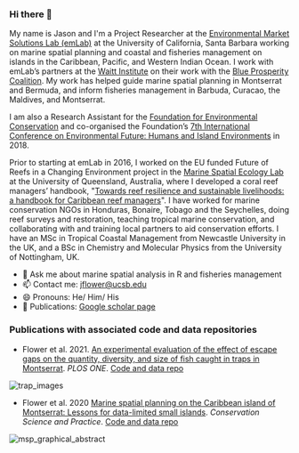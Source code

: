 ### Hi there 👋

<!--
**jflowernet/jflowernet** is a ✨ _special_ ✨ repository because its `README.md` (this file) appears on your GitHub profile.

Here are some ideas to get you started:

- 🔭 I’m currently working on ...
- 🌱 I’m currently learning ...
- 👯 I’m looking to collaborate on ...
- 🤔 I’m looking for help with ...
- 💬 Ask me about ...
- 📫 How to reach me: ...
- 😄 Pronouns: ...
- ⚡ Fun fact: ...
-->

My name is Jason and I'm a Project Researcher at the [Environmental Market Solutions Lab (emLab)](https://emlab.msi.ucsb.edu/) at the University of California, Santa Barbara working on marine spatial planning and coastal and fisheries management on islands in the Caribbean, Pacific, and Western Indian Ocean. I work with emLab’s partners at the [Waitt Institute](https://www.waittinstitute.org/) on their work with the [Blue Prosperity Coalition](https://www.blueprosperity.org/). My work has helped guide marine spatial planning in Montserrat and Bermuda, and inform fisheries management in Barbuda, Curacao, the Maldives, and Montserrat. 

I am also a Research Assistant for the [Foundation for Environmental Conservation](https://foundationforec.org/) and co-organised the Foundation’s [7th International Conference on Environmental Future: Humans and Island Environments](https://foundationforec.org/7th-international-conference-on-environmental-future/) in 2018. 

Prior to starting at emLab in 2016, I worked on the EU funded Future of Reefs in a Changing Environment project in the [Marine Spatial Ecology Lab](https://www.marinespatialecologylab.org/) at the University of Queensland, Australia, where I developed a coral reef managers’ handbook, "[Towards reef resilience and sustainable livelihoods: a handbook for Caribbean reef managers](https://www.marinespatialecologylab.org/coral-reef-managers-handbook)". I have worked for marine conservation NGOs in Honduras, Bonaire, Tobago and the Seychelles, doing reef surveys and restoration, teaching tropical marine conservation, and collaborating with and training local partners to aid conservation efforts. I have an MSc in Tropical Coastal Management from Newcastle University in the UK, and a BSc in Chemistry and Molecular Physics from the University of Nottingham, UK.

- 💬 Ask me about marine spatial analysis in R and fisheries management
- 📫 Contact me: [jflower@ucsb.edu](mailto:jflower@ucsb.edu)
- 😄 Pronouns: He/ Him/ His
- :notebook: Publications: [Google scholar page](https://scholar.google.com/citations?user=Hi4TYHgAAAAJ&hl=en&oi=ao)

### Publications with associated code and data repositories

- Flower et al. 2021. [An experimental evaluation of the effect of escape gaps on the quantity, diversity, and size of fish caught in traps in Montserrat](https://doi.org/10.1371/journal.pone.0261119). *PLOS ONE*. [Code and data repo](https://github.com/emlab-ucsb/montserrat-trap-experiment-paper)

![trap_images](https://user-images.githubusercontent.com/17166483/183781763-c9b53521-486e-4a7c-8ee8-9d5cd6245e71.jpg)
- Flower et al. 2020 [Marine spatial planning on the Caribbean island of Montserrat: Lessons for data-limited small islands](https://doi.org/10.1111/csp2.158). *Conservation Science and Practice*. [Code and data repo](https://github.com/jflowernet/Montserrat_MSP_prioritization)

![msp_graphical_abstract](https://user-images.githubusercontent.com/17166483/183781777-ce4a517d-39cd-4035-9cc6-5777b4a1fff6.png)

